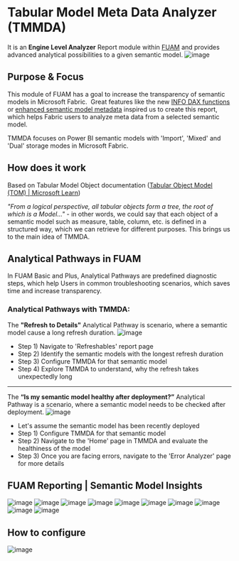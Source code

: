 # Tabular Model Meta Data Analyzer (TMMDA)

It is an **Engine Level Analyzer** Report module within [FUAM](https://github.com/GT-Analytics/fuam-basic) and provides advanced analytical possibilities to a given semantic model.
![image](https://github.com/GT-Analytics/fuam-basic/blob/main/assets/tmmda_assets/TMMDA_cover.png)

## Purpose & Focus

This module of FUAM has a goal to increase the transparency of semantic models in Microsoft Fabric. 
Great features like the new [INFO DAX functions](https://powerbi.microsoft.com/en-us/blog/dax-query-view-introduces-new-info-dax-functions/) or [enhanced semantic model metadata](https://learn.microsoft.com/en-us/power-bi/connect-data/desktop-enhanced-dataset-metadata) inspired us to create this report, which helps Fabric users to analyze meta data from a selected semantic model.

TMMDA focuses on Power BI semantic models with 'Import', 'Mixed' and 'Dual' storage modes in Microsoft Fabric.

## How does it work
Based on Tabular Model Object documentation ([Tabular Object Model (TOM) | Microsoft Learn](https://learn.microsoft.com/en-us/analysis-services/tom/introduction-to-the-tabular-object-model-tom-in-analysis-services-amo?view=asallproducts-allversions#tabular-object-model-hierarchy))

_"From a logical perspective, all tabular objects form a tree, the root of which is a Model..."_ - in other words, we could say that each object of a semantic model such as measure, table, column, etc. is defined in a structured way, which we can retrieve for different purposes. This brings us to the main idea of TMMDA.

## Analytical Pathways in FUAM

In FUAM Basic and Plus, Analytical Pathways are predefined diagnostic steps, which help Users in common troubleshooting scenarios, which saves time and increase transparency. 

### Analytical Pathways with TMMDA:

The **"Refresh to Details"** Analytical Pathway is scenario, where a semantic model cause a long refresh duration.
![image](https://github.com/GT-Analytics/fuam-basic/blob/main/assets/analytical_pathway_assets/ap_sm_refresh_to_details.png)

- Step 1) Navigate to 'Refreshables' report page
- Step 2) Identify the semantic models with the longest refresh duration
- Step 3) Configure TMMDA for that semantic model
- Step 4) Explore TMMDA to understand, why the refresh takes unexpectedly long


-------------------------------------------
The **“Is my semantic model healthy after deployment?”** Analytical Pathway is a scenario, where a semantic model needs to be checked after deployment.
![image](https://github.com/GT-Analytics/fuam-basic/blob/main/assets/analytical_pathway_assets/ap_sm_healthiness.png)

- Let's assume the semantic model has been recently deployed
- Step 1) Configure TMMDA for that semantic model
- Step 2) Navigate to the 'Home' page in TMMDA and evaluate the healthiness of the model
- Step 3) Once you are facing errors, navigate to the 'Error Analyzer' page for more details

## FUAM Reporting | Semantic Model Insights

![image](https://github.com/GT-Analytics/fuam-basic/blob/main/assets/tmmda_assets/TMMDA_screenshot_1.png)
![image](https://github.com/GT-Analytics/fuam-basic/blob/main/assets/tmmda_assets/TMMDA_screenshot_2.png)
![image](https://github.com/GT-Analytics/fuam-basic/blob/main/assets/tmmda_assets/TMMDA_screenshot_3.png)
![image](https://github.com/GT-Analytics/fuam-basic/blob/main/assets/tmmda_assets/TMMDA_screenshot_4.png)
![image](https://github.com/GT-Analytics/fuam-basic/blob/main/assets/tmmda_assets/TMMDA_screenshot_5.png)
![image](https://github.com/GT-Analytics/fuam-basic/blob/main/assets/tmmda_assets/TMMDA_screenshot_6.png)
![image](https://github.com/GT-Analytics/fuam-basic/blob/main/assets/tmmda_assets/TMMDA_screenshot_7.png)
![image](https://github.com/GT-Analytics/fuam-basic/blob/main/assets/tmmda_assets/TMMDA_screenshot_8.png)
![image](https://github.com/GT-Analytics/fuam-basic/blob/main/assets/tmmda_assets/TMMDA_screenshot_9.png)
![image](https://github.com/GT-Analytics/fuam-basic/blob/main/assets/tmmda_assets/TMMDA_screenshot_10.png)

## How to configure
![image](https://github.com/GT-Analytics/fuam-basic/blob/main/assets/tmmda_assets/TMMDA_how_to_connect.png)


